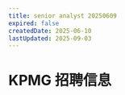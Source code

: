 ```yaml
---
title: senior analyst 20250609
expired: false
createdDate: 2025-06-10
lastUpdated: 2025-09-03
---
```


# KPMG 招聘信息

<JobPostingTable job-posting-json-path="kpmg/data/senior-analyst-20250609.json" />
